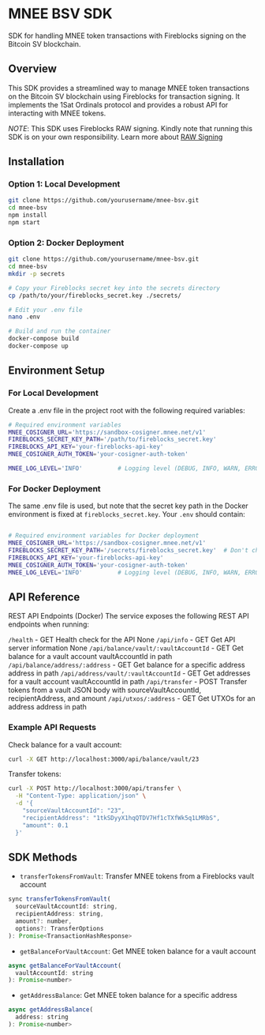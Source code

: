 # MNEE BSV SDK

SDK for handling MNEE token transactions with Fireblocks signing on the Bitcoin SV blockchain.

## Overview

This SDK provides a streamlined way to manage MNEE token transactions on the Bitcoin SV blockchain using Fireblocks for transaction signing. It implements the 1Sat Ordinals protocol and provides a robust API for interacting with MNEE tokens.


*NOTE*: This SDK uses Fireblocks RAW signing. Kindly note that running this SDK is on your own responsibility.
Learn more about [RAW Signing](https://developers.fireblocks.com/docs/raw-signing)

## Installation

### Option 1: Local Development

```bash
git clone https://github.com/yourusername/mnee-bsv.git
cd mnee-bsv
npm install
npm start
```

### Option 2: Docker Deployment
```bash
git clone https://github.com/yourusername/mnee-bsv.git
cd mnee-bsv
mkdir -p secrets

# Copy your Fireblocks secret key into the secrets directory
cp /path/to/your/fireblocks_secret.key ./secrets/

# Edit your .env file
nano .env

# Build and run the container
docker-compose build
docker-compose up
```

## Environment Setup

### For Local Development

Create a .env file in the project root with the following required variables:
```bash
# Required environment variables
MNEE_COSIGNER_URL='https://sandbox-cosigner.mnee.net/v1'
FIREBLOCKS_SECRET_KEY_PATH='/path/to/fireblocks_secret.key'
FIREBLOCKS_API_KEY='your-fireblocks-api-key'
MNEE_COSIGNER_AUTH_TOKEN='your-cosigner-auth-token'

MNEE_LOG_LEVEL='INFO'          # Logging level (DEBUG, INFO, WARN, ERROR, NONE)
```
### For Docker Deployment

The same .env file is used, but note that the secret key path in the Docker environment is fixed at `fireblocks_secret.key`. Your `.env` should contain:
```bash

# Required environment variables for Docker deployment
MNEE_COSIGNER_URL='https://sandbox-cosigner.mnee.net/v1'
FIREBLOCKS_SECRET_KEY_PATH='/secrets/fireblocks_secret.key'  # Don't change this path for Docker
FIREBLOCKS_API_KEY='your-fireblocks-api-key'
MNEE_COSIGNER_AUTH_TOKEN='your-cosigner-auth-token'
MNEE_LOG_LEVEL='INFO'          # Logging level (DEBUG, INFO, WARN, ERROR, NONE)
```

## API Reference
REST API Endpoints (Docker)
The service exposes the following REST API endpoints when running:

`/health`	- GET	Health check for the API	None
`/api/info`	- GET	Get API server information	None
`/api/balance/vault/:vaultAccountId` -	GET	Get balance for a vault account	vaultAccountId in path
`/api/balance/address/:address` -	GET	Get balance for a specific address	address in path
`/api/address/vault/:vaultAccountId` - GET Get addresses for a vault account	vaultAccountId in path
`/api/transfer`	- POST Transfer tokens from a vault	JSON body with sourceVaultAccountId, recipientAddress, and amount
`/api/utxos/:address` -	GET	Get UTXOs for an address	address in path

### Example API Requests

Check balance for a vault account:

```bash
curl -X GET http://localhost:3000/api/balance/vault/23
```

Transfer tokens:
```bash
curl -X POST http://localhost:3000/api/transfer \
  -H "Content-Type: application/json" \
  -d '{
    "sourceVaultAccountId": "23",
    "recipientAddress": "1tkSDyyX1hqQTDV7Hf1cTXfWk5q1LMRbS",
    "amount": 0.1
  }'
```

## SDK Methods

- `transferTokensFromVault`: Transfer MNEE tokens from a Fireblocks vault account
```js
sync transferTokensFromVault(
  sourceVaultAccountId: string,
  recipientAddress: string,
  amount?: number,  
  options?: TransferOptions
): Promise<TransactionHashResponse>
```

- `getBalanceForVaultAccount`: Get MNEE token balance for a vault account
```js
async getBalanceForVaultAccount(
  vaultAccountId: string
): Promise<number>
```

- `getAddressBalance`: Get MNEE token balance for a specific address
```js
async getAddressBalance(
  address: string
): Promise<number>
```



